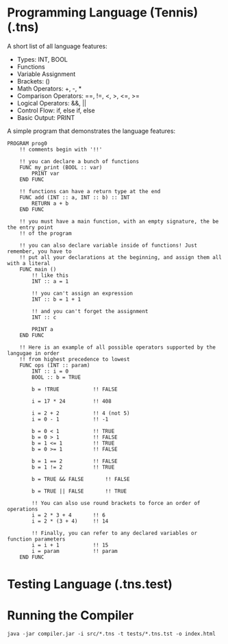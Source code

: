 # Programming Language (Tennis) (.tns)

A short list of all language features:

- Types: INT, BOOL
- Functions
- Variable Assignment
- Brackets: ()
- Math Operators: +, -, *
- Comparison Operators: ==, !=, <, >, <=, >=
- Logical Operators: &&, ||
- Control Flow: if, else if, else
- Basic Output: PRINT

A simple program that demonstrates the language features:

```
PROGRAM prog0
	!! comments begin with '!!'
	
	!! you can declare a bunch of functions
	FUNC my_print (BOOL :: var)
		PRINT var
	END FUNC
	
	!! functions can have a return type at the end
	FUNC add (INT :: a, INT :: b) :: INT
		RETURN a + b
	END FUNC
	
	!! you must have a main function, with an empty signature, the be the entry point
	!! of the program
	
	!! you can also declare variable inside of functions! Just remember, you have to
	!! put all your declarations at the beginning, and assign them all with a literal
	FUNC main ()
		!! like this
		INT :: a = 1
		
		!! you can't assign an expression
		INT :: b = 1 + 1
		
		!! and you can't forget the assignment
		INT :: c
		
		PRINT a
	END FUNC
	
	!! Here is an example of all possible operators supported by the langugae in order 
	!! from highest precedence to lowest
	FUNC ops (INT :: param)
		INT :: i = 0
		BOOL :: b = TRUE
		
		b = !TRUE 			!! FALSE
		
		i = 17 * 24			!! 408
		
		i = 2 + 2			!! 4 (not 5)
		i = 0 - 1			!! -1
		
		b = 0 < 1			!! TRUE
		b = 0 > 1			!! FALSE
		b = 1 <= 1			!! TRUE
		b = 0 >= 1			!! FALSE
		
		b = 1 == 2			!! FALSE
		b = 1 != 2			!! TRUE
		
		b = TRUE && FALSE		!! FALSE
		
		b = TRUE || FALSE		!! TRUE
		
		!! You can also use round brackets to force an order of operations
		i = 2 * 3 + 4 		!! 6
		i = 2 * (3 + 4)		!! 14
		
		!! Finally, you can refer to any declared variables or function parameters
		i = i + 1			!! 15
		i = param			!! param
	END FUNC
```

# Testing Language (.tns.test)

# Running the Compiler

`java -jar compiler.jar -i src/*.tns -t tests/*.tns.tst -o index.html`